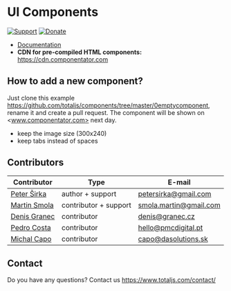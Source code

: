 # UI Components

[![Support](https://www.totaljs.com/img/button-support.png)](https://www.totaljs.com/support/) [![Donate](https://www.totaljs.com/img/button-donate.png)](https://www.totaljs.com/#make-a-donation)

- [Documentation](https://wiki.totaljs.com/jcomponent/)
- __CDN for pre-compiled HTML components:__ <https://cdn.componentator.com>

## How to add a new component?

Just clone this example <https://github.com/totaljs/components/tree/master/0emptycomponent>, rename it and create a pull request. The component will be shown on <www.componentator.com> next day.

- keep the image size (300x240)
- keep tabs instead of spaces

## Contributors

| Contributor | Type | E-mail |
|-------------|------|--------|
| [Peter Širka](https://github.com/petersirka) | author + support | <petersirka@gmail.com> |
| [Martin Smola](https://github.com/molda) | contributor + support | <smola.martin@gmail.com> |
| [Denis Granec](https://github.com/PatchwerkQWER) | contributor | <denis@granec.cz> |
| [Pedro Costa](https://github.com/pnmcosta) | contributor | <hello@pmcdigital.pt> |
| [Michal Capo](https://github.com/michalCapo) | contributor | <capo@dasolutions.sk> |

## Contact

Do you have any questions? Contact us <https://www.totaljs.com/contact/>

[license-image]: https://img.shields.io/badge/license-MIT-blue.svg?style=flat
[license-url]: license.txt
